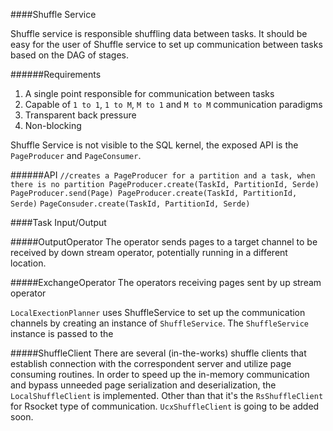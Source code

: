 ####Shuffle Service

Shuffle service is responsible shuffling data between tasks. It should be easy for the user of Shuffle service to set up 
communication between tasks based on the DAG of stages.

######Requirements
1. A single point responsible for communication between tasks
2. Capable of `1 to 1`, `1 to M`, `M to 1` and `M to M` communication paradigms
3. Transparent back pressure
4. Non-blocking

Shuffle Service is not visible to the SQL kernel, the exposed API is the `PageProducer` and `PageConsumer`.

######API 
`
//creates a PageProducer for a partition and a task, when there is no partition
PageProducer.create(TaskId, PartitionId, Serde)
PageProducer.send(Page)
PageProducer.create(TaskId, PartitionId, Serde)
` 
`
PageConsuder.create(TaskId, PartitionId, Serde)
` 


####Task Input/Output

#####OutputOperator
The operator sends pages to a target channel to be received by down stream operator, potentially running in a different location.

#####ExchangeOperator
The operators receiving pages sent by up stream operator

`LocalExectionPlanner` uses ShuffleService to set up the communication channels by creating an instance of `ShuffleService`. The `ShuffleService` instance is passed to the

#####ShuffleClient
There are several (in-the-works) shuffle clients that establish connection with the correspondent server
and utilize page consuming routines. In order to speed up the in-memory communication and bypass unneeded
page serialization and deserialization, the `LocalShuffleClient` is implemented. Other than that it's the
`RsShuffleClient` for Rsocket type of communication. `UcxShuffleClient` is going to be added soon.
